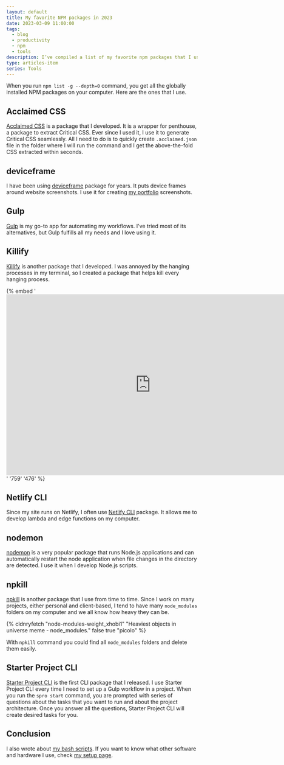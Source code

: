 ```yaml
---
layout: default
title: My favorite NPM packages in 2023
date: 2023-03-09 11:00:00
tags:
  - blog
  - productivity
  - npm
  - tools
description: I’ve compiled a list of my favorite npm packages that I use on a daily basis.
type: articles-item
series: Tools
---
```


When you run `npm list -g --depth=0` command, you get all the globally installed NPM packages on your computer. Here are the ones that I use.

## Acclaimed CSS

[Acclaimed CSS](https://www.npmjs.com/package/acclaimed) is a package that I developed. It is a wrapper for penthouse, a package to extract Critical CSS. Ever since I used it, I use it to generate Critical CSS seamlessly. All I need to do is to quickly create `.acclaimed.json` file in the folder where I will run the command and I get the above-the-fold CSS extracted within seconds.

## deviceframe

I have been using [deviceframe](https://www.npmjs.com/package/deviceframe) package for years. It puts device frames around website screenshots. I use it for creating [my portfolio](/portfolio/) screenshots.

## Gulp

[Gulp](https://www.npmjs.com/package/gulp) is my go-to app for automating my workflows. I've tried most of its alternatives, but Gulp fulfills all my needs and I love using it.

## Killify

[Killify](https://www.npmjs.com/package/killify) is another package that I developed. I was annoyed by the hanging processes in my terminal, so I created a package that helps kill every hanging process.

{% embed '<iframe width="759" height="476" src="https://www.youtube-nocookie.com/embed/8gjzPBxCd_o" title="YouTube video player" frameborder="0" allow="accelerometer; autoplay; clipboard-write; encrypted-media; gyroscope; picture-in-picture; web-share" allowfullscreen></iframe>' '759' '476' %}

## Netlify CLI

Since my site runs on Netlify, I often use [Netlify CLI](https://www.npmjs.com/package/netlify-cli) package. It allows me to develop lambda and edge functions on my computer.

## nodemon

[nodemon](https://www.npmjs.com/package/nodemon) is a very popular package that runs Node.js applications and can automatically restart the node application when file changes in the directory are detected. I use it when I develop Node.js scripts.

## npkill

[npkill](https://www.npmjs.com/package/npkill) is another package that I use from time to time. Since I work on many projects, either personal and client-based, I tend to have many `node_modules` folders on my computer and we all know how heavy they can be.

{% cldnryfetch "node-modules-weight_xhobi1" "Heaviest objects in universe meme - node_modules." false true "picolo" %}

With `npkill` command you could find all `node_modules` folders and delete them easily.

## Starter Project CLI

[Starter Project CLI](https://www.npmjs.com/package/starter-project-cli) is the first CLI package that I released. I use Starter Project CLI every time I need to set up a Gulp workflow in a project. When you run the `spro start` command, you are prompted with series of questions about the tasks that you want to run and about the project architecture. Once you answer all the questions, Starter Project CLI will create desired tasks for you.

## Conclusion

I also wrote about [my bash scripts](/articles/my-favorite-bash-shortcuts/). If you want to know what other software and hardware I use, check [my setup page](/uses/).
